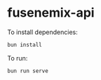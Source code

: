 # fusenemix-api

To install dependencies:

```bash
bun install
```

To run:

```bash
bun run serve
```
